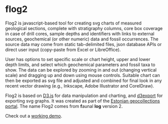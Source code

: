 # flog2

Flog2 is javascript-based tool for creating svg charts of measured geological sections, complete with stratigraphy columns, core box coverage in case of drill cores, sample depths and identifiers with links to external sources, geochemical (or other numeric) data and fossil occurrences. The source data may come from static tab-delimited files, json database APIs or direct user input (copy-paste from Excel or LibreOffice). 

User has options to set specific scale or chart height, upper and lower depth limits, and select which geochemical parameters and fossil taxa to show. The data can be explored by zooming in and out (changing vertical scale) and dragging up and down using mouse controls. Suitable chart can then be exported as svg file and adjusted and combined for final look in any recent vector drawing (e.g., Inkscape, Adobe Illustrator and CorelDraw).

Flog2 is based on [D3.js](https://github.com/mbostock/d3) for data manipulation and charting, and [d3export](https://github.com/agordon/d3export_demo) for exporting svg graphs. It was created as part of the [Estonian geocollections portal](http://geocollections.info). The name Flog2 comes from **f**aunal **log** version 2.

Check out a [working demo](http://geokogud.info/flog2).
